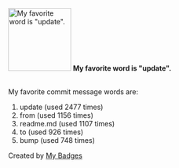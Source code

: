 <img src="https://my-badges.github.io/my-badges/favorite-word.png" alt="My favorite word is &quot;update&quot;." title="My favorite word is &quot;update&quot;." width="128">
<strong>My favorite word is &quot;update&quot;.</strong>
<br><br>

My favorite commit message words are:

1. update (used 2477 times)
2. from (used 1156 times)
3. readme.md (used 1107 times)
4. to (used 926 times)
5. bump (used 748 times)


Created by <a href="https://github.com/my-badges/my-badges">My Badges</a>